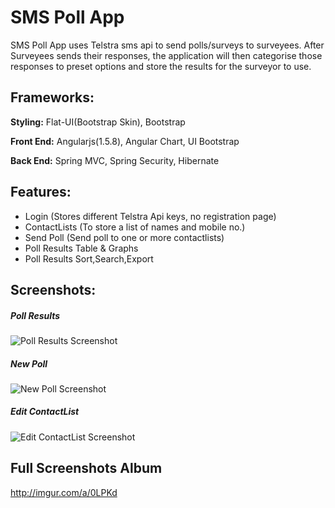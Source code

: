 # SMS Poll App

SMS Poll App uses Telstra sms api to send polls/surveys to surveyees. After Surveyees sends their responses, the application will then categorise those responses to preset options and store the results for the surveyor to use.

## Frameworks: 

__Styling:__ Flat-UI(Bootstrap Skin), Bootstrap

__Front End:__ Angularjs(1.5.8), Angular Chart, UI Bootstrap

__Back End:__ Spring MVC, Spring Security, Hibernate

## Features:

* Login (Stores different Telstra Api keys, no registration page)
* ContactLists (To store a list of names and mobile no.)
* Send Poll (Send poll to one or more contactlists)
* Poll Results Table & Graphs
* Poll Results Sort,Search,Export

## Screenshots:
##### Poll Results
![Poll Results Screenshot](http://imgur.com/VVDIG0U "Poll Results Screenshot")
##### New Poll
![New Poll Screenshot](http://imgur.com/kkJRHX1 "New Poll Screenshot")
##### Edit ContactList
![Edit ContactList Screenshot](http://imgur.com/t0EKSAE "Edit ContactList Screenshot")
## Full Screenshots Album 
<http://imgur.com/a/0LPKd>